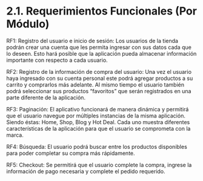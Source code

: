 # 2.1. Requerimientos Funcionales (Por Módulo)



RF1: Registro del usuario e inicio de sesión: Los usuarios de la tienda podrán crear una cuenta que les permita ingresar con sus datos cada que lo deseen. Esto hará posible que la aplicación pueda almacenar información importante con respecto a cada usuario.

RF2: Registro de la información de compra del usuario: Una vez el usuario haya ingresado con su cuenta personal este podrá agregar productos a su carrito y comprarlos más adelante. Al mismo tiempo el usuario también podrá seleccionar sus productos “favoritos” que serán registrados en una parte diferente de la aplicación.

RF3: Paginación: El aplicativo funcionará de manera dinámica y permitirá que el usuario navegue por múltiples instancias de la misma aplicación. Siendo éstas: Home, Shop, Blog y Hot Deal. Cada uno muestra diferentes características de la aplicación para que el usuario se comprometa con la marca.

RF4: Búsqueda: El usuario podrá buscar entre los productos disponibles para poder completar su compra más rápidamente.


RF5: Checkout: Se permitirá que el usuario complete la compra, ingrese la información de pago necesaria y complete el pedido requerido.
